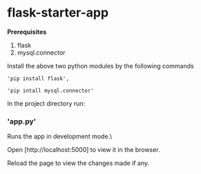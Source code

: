 # flask-starter-app

**Prerequisites**
1. flask
2. mysql.connector

Install the above two python modules by the following commands

    'pip install flask',
    
    'pip intall mysql.connector'


In the project directory run:
### 'app.py'

Runs the app in development mode.\

Open [http://localhost:5000] to view it in the browser.

Reload the page to view the changes made if any.


